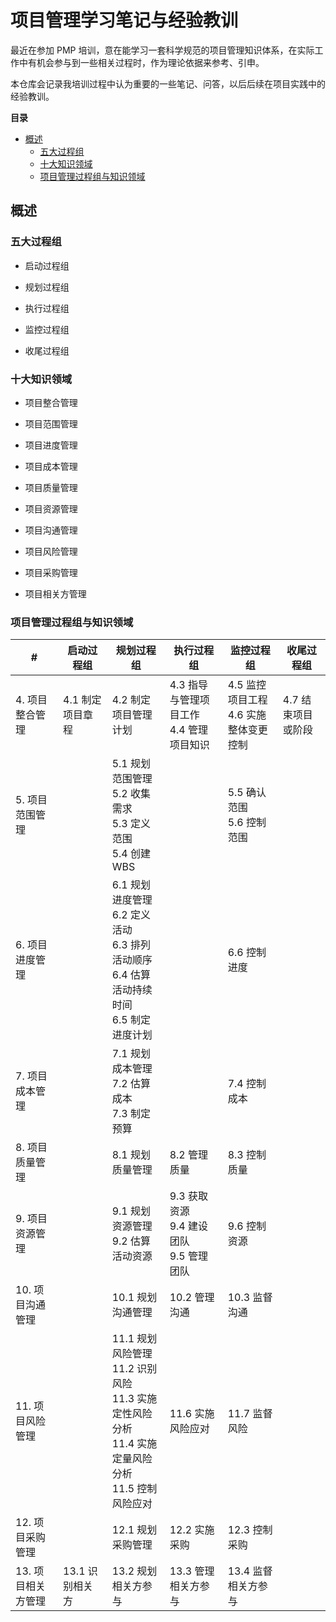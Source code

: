# 项目管理学习笔记与经验教训

最近在参加 PMP 培训，意在能学习一套科学规范的项目管理知识体系，在实际工作中有机会参与到一些相关过程时，作为理论依据来参考、引申。

本仓库会记录我培训过程中认为重要的一些笔记、问答，以后后续在项目实践中的经验教训。

**目录**

<!-- vim-markdown-toc GFM -->

* [概述](#概述)
    * [五大过程组](#五大过程组)
    * [十大知识领域](#十大知识领域)
    * [项目管理过程组与知识领域](#项目管理过程组与知识领域)

<!-- vim-markdown-toc -->

## 概述

### 五大过程组

* 启动过程组

* 规划过程组

* 执行过程组

* 监控过程组

* 收尾过程组

### 十大知识领域

* 项目整合管理

* 项目范围管理

* 项目进度管理

* 项目成本管理

* 项目质量管理

* 项目资源管理

* 项目沟通管理

* 项目风险管理

* 项目采购管理

* 项目相关方管理

### 项目管理过程组与知识领域

| #                  | 启动过程组       | 规划过程组                                                                                                        | 执行过程组                                       | 监控过程组                                  | 收尾过程组         |
|--------------------|------------------|-------------------------------------------------------------------------------------------------------------------|--------------------------------------------------|---------------------------------------------|--------------------|
| 4. 项目整合管理    | 4.1 制定项目章程 | 4.2 制定项目管理计划                                                                                              | 4.3 指导与管理项目工作<br />4.4 管理项目知识     | 4.5 监控项目工程 <br />4.6 实施整体变更控制 | 4.7 结束项目或阶段 |
| 5. 项目范围管理    |                  | 5.1 规划范围管理<br />5.2 收集需求<br />5.3 定义范围<br />5.4 创建 WBS                                            |                                                  | 5.5 确认范围 <br />5.6 控制范围             |                    |
| 6. 项目进度管理    |                  | 6.1 规划进度管理<br />6.2 定义活动 <br />6.3 排列活动顺序<br />6.4 估算活动持续时间<br />6.5 制定进度计划         |                                                  | 6.6 控制进度                                |                    |
| 7. 项目成本管理    |                  | 7.1 规划成本管理<br />7.2 估算成本<br />7.3 制定预算                                                              |                                                  | 7.4 控制成本                                |                    |
| 8. 项目质量管理    |                  | 8.1 规划质量管理                                                                                                  | 8.2 管理质量                                     | 8.3 控制质量                                |                    |
| 9. 项目资源管理    |                  | 9.1 规划资源管理<br />9.2 估算活动资源                                                                            | 9.3 获取资源<br />9.4 建设团队<br />9.5 管理团队 | 9.6 控制资源                                |                    |
| 10. 项目沟通管理   |                  | 10.1 规划沟通管理                                                                                                 | 10.2 管理沟通                                    | 10.3 监督沟通                               |                    |
| 11. 项目风险管理   |                  | 11.1 规划风险管理<br />11.2 识别风险<br />11.3 实施定性风险分析<br />11.4 实施定量风险分析<br />11.5 控制风险应对 | 11.6 实施风险应对                                | 11.7 监督风险                               |                    |
| 12. 项目采购管理   |                  | 12.1 规划采购管理                                                                                                 | 12.2 实施采购                                    | 12.3 控制采购                               |                    |
| 13. 项目相关方管理 | 13.1 识别相关方  | 13.2 规划相关方参与                                                                                               | 13.3 管理相关方参与                              | 13.4 监督相关方参与                         |                    |

